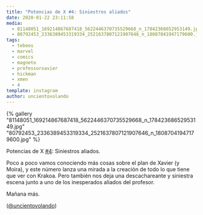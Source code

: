 ```yaml
---
title: "Potencias de X #4: Siniestros aliados"
date: 2020-01-22 23:11:58
media: 
  - 81148051_169214867687418_5622446370735529668_n_17842368652953149.jpg
  - 80792453_2336389453319334_2521637807121907646_n_18087041947179600.jpg
tags: 
  - tebeos
  - marvel
  - comics
  - magneto
  - professorxavier
  - hickman
  - xmen
  - 4
template: instagram
author: uncientovolando
---
```


{% gallery "81148051_169214867687418_5622446370735529668_n_17842368652953149.jpg" "80792453_2336389453319334_2521637807121907646_n_18087041947179600.jpg" %}

Potencias de X [#4](/etiquetas/4): Siniestros aliados.

Poco a poco vamos conociendo más cosas sobre el plan de Xavier (y Moira), y este número lanza una mirada a la creación de todo lo que tiene que ver con Krakoa. Pero también nos deja una descachareante y siniestra escena junto a uno de los inesperados aliados del profesor.

Mañana más.

([@uncientovolando](https://instagram.com/uncientovolando))
